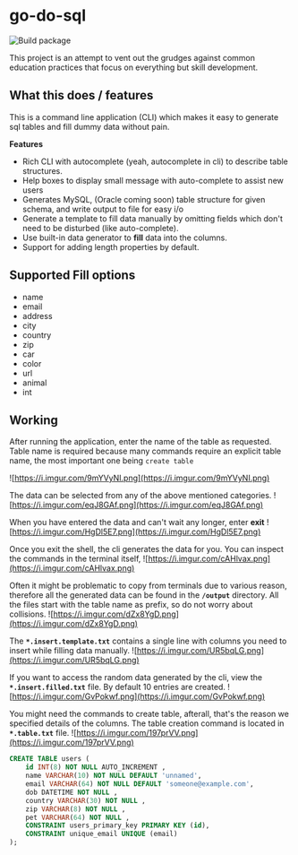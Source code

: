 # go-do-sql

![Build package](https://github.com/YashKumarVerma/go-do-sql/workflows/Build%20package/badge.svg)

This project is an attempt to vent out the grudges against common education practices that focus on everything but skill development. 


## What this does / features
This is a command line application (CLI) which makes it easy to generate sql tables and fill dummy data without pain.

**Features**
- Rich CLI with autocomplete (yeah, autocomplete in cli) to describe table structures.
- Help boxes to display small message with auto-complete to assist new users
- Generates MySQL, (Oracle coming soon) table structure for given schema, and write output to file for easy i/o
- Generate a template to fill data manually by omitting fields which don't need to be disturbed (like auto-complete).
- Use built-in data generator to **fill** data into the columns.
- Support for adding length properties by default.

## Supported Fill options
- name
- email
- address
- city
- country
- zip
- car
- color
- url
- animal
- int

## Working
After running the application, enter the name of the table as requested. Table name is required because many commands require an explicit table name, the most important one being `create table`

![https://i.imgur.com/9mYVyNI.png](https://i.imgur.com/9mYVyNI.png)

The data can be selected from any of the above mentioned categories.
![https://i.imgur.com/eqJ8GAf.png](https://i.imgur.com/eqJ8GAf.png)

When you have entered the data and can't wait any longer, enter **exit**
![https://i.imgur.com/HgDl5E7.png](https://i.imgur.com/HgDl5E7.png)

Once you exit the shell, the cli generates the data for you. You can inspect the commands in the terminal itself,
![https://i.imgur.com/cAHlvax.png](https://i.imgur.com/cAHlvax.png)

Often it might be problematic to copy from terminals due to various reason, therefore all the generated data can be found in the **`/output`** directory. All the files start with the table name as prefix, so do not worry about collisions.
![https://i.imgur.com/dZx8YgD.png](https://i.imgur.com/dZx8YgD.png)

The **`*.insert.template.txt`** contains a single line with columns you need to insert while filling data manually. 
![https://i.imgur.com/UR5bqLG.png](https://i.imgur.com/UR5bqLG.png)

If you want to access the random data generated by the cli, view the **`*.insert.filled.txt`** file. By default 10 entries are created.
![https://i.imgur.com/GvPokwf.png](https://i.imgur.com/GvPokwf.png)

You might need the commands to create table, afterall, that's the reason we specified details of the columns. The table creation command is located in **`*.table.txt`** file. 
![https://i.imgur.com/197prVV.png](https://i.imgur.com/197prVV.png)

```sql
CREATE TABLE users (
	id INT(8) NOT NULL AUTO_INCREMENT , 
	name VARCHAR(10) NOT NULL DEFAULT 'unnamed', 
	email VARCHAR(64) NOT NULL DEFAULT 'someone@example.com', 
	dob DATETIME NOT NULL , 
	country VARCHAR(30) NOT NULL , 
	zip VARCHAR(8) NOT NULL , 
	pet VARCHAR(64) NOT NULL , 
	CONSTRAINT users_primary_key PRIMARY KEY (id), 
	CONSTRAINT unique_email UNIQUE (email)
);
```